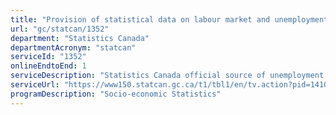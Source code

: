 ```yaml
---
title: "Provision of statistical data on labour market and unemployment rate"
url: "gc/statcan/1352"
department: "Statistics Canada"
departmentAcronym: "statcan"
serviceId: "1352"
onlineEndtoEnd: 1
serviceDescription: "Statistics Canada official source of unemployment data. It collects monthly information on the labour market activities of Canada’s working age population and produces monthly and annual data at the national, provincial/territorial and sub-provincial level as published on the following: monthly labour force information reports, including a major Daily release; monthly custom tables for all provincial-territorial statistical focal points; monthly custom tables for Employment and Social Development Canada human resource centres; 1.46 million series on CANSIM; monthly microdata files for the Data Liberation Initiative; special tabulations for various clients and tables on unemployment rates by Employment Insurance Regions for Employment and Social Development Canada."
serviceUrl: "https://www150.statcan.gc.ca/t1/tbl1/en/tv.action?pid=1410035401,https://www150.statcan.gc.ca/t1/tbl1/en/tv.action?pid=1410028701,https://www150.statcan.gc.ca/t1/tbl1/en/tv.action?pid=1410035501"
programDescription: "Socio-economic Statistics"
---
```

